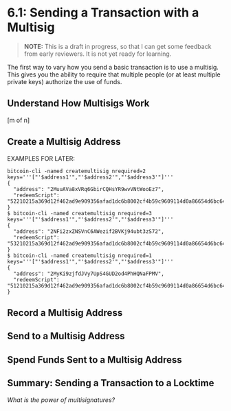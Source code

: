 # 6.1: Sending a Transaction with a Multisig

> **NOTE:** This is a draft in progress, so that I can get some feedback from early reviewers. It is not yet ready for learning.

The first way to vary how you send a basic transaction is to use a multisig. This gives you the ability to require that multiple people (or at least multiple private keys) authorize the use of funds.

## Understand How Multisigs Work

[m of n]

## Create a Multisig Address

EXAMPLES FOR LATER:

```
bitcoin-cli -named createmultisig nrequired=2 keys='''["'$address1'","'$address2'","'$address3'"]'''
{
  "address": "2MuuAVa8xVRq6GbirCQHsYR9wvVNtWooEz7",
  "redeemScript": "52210215a369d12f462ad9e909356afad1dc6b8002cf4b59c9609114d0a86654d6bc642102f367a7cdaa87301ca8c68bd33797e11cc0edccf1bc9e6306171d16bb843c4beb21025a21ac5b7616c777c70a0b615255139dc43b700201a576acb34ec43c25b87fde53ae"
}
$ bitcoin-cli -named createmultisig nrequired=3 keys='''["'$address1'","'$address2'","'$address3'"]'''
{
  "address": "2NFi2zxZNSVnC6AWezif2BVKj94ubt3zS72",
  "redeemScript": "53210215a369d12f462ad9e909356afad1dc6b8002cf4b59c9609114d0a86654d6bc642102f367a7cdaa87301ca8c68bd33797e11cc0edccf1bc9e6306171d16bb843c4beb21025a21ac5b7616c777c70a0b615255139dc43b700201a576acb34ec43c25b87fde53ae"
}
$ bitcoin-cli -named createmultisig nrequired=1 keys='''["'$address1'","'$address2'","'$address3'"]'''
{
  "address": "2MyKi9zjfdJVy7UpS4GUD2od4PhHQNaFPMV",
  "redeemScript": "51210215a369d12f462ad9e909356afad1dc6b8002cf4b59c9609114d0a86654d6bc642102f367a7cdaa87301ca8c68bd33797e11cc0edccf1bc9e6306171d16bb843c4beb21025a21ac5b7616c777c70a0b615255139dc43b700201a576acb34ec43c25b87fde53ae"
}
```

## Record a Multisig Address

## Send to a Multisig Address

## Spend Funds Sent to a Multisig Address

## Summary: Sending a Transaction to a Locktime

_What is the power of multisignatures?_

